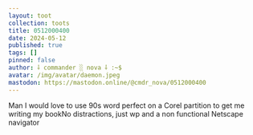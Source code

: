 ```yaml
---
layout: toot
collection: toots
title: 0512000400
date: 2024-05-12
published: true
tags: []
pinned: false
author: ⸸ commander ░ nova ⸸ :~$
avatar: /img/avatar/daemon.jpeg
mastodon: https://mastodon.online/@cmdr_nova/0512000400
---
```


Man I would love to use 90s word perfect on a Corel partition to get me writing my bookNo distractions, just wp and a non functional Netscape navigator
